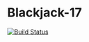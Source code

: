 # Blackjack-17

[![Build Status](https://travis-ci.org/cs361-W16/Blackjack-21.svg?branch=master)](https://travis-ci.org/cs361-W16/Blackjack-21)
